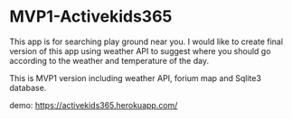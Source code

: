 # MVP1-Activekids365

This app is for searching play ground near you.
I would like to create final version of this app using weather API to suggest where you should go according to the weather and temperature of the day.

This is MVP1 version including weather API, forium map and Sqlite3 database.

demo:
https://activekids365.herokuapp.com/
